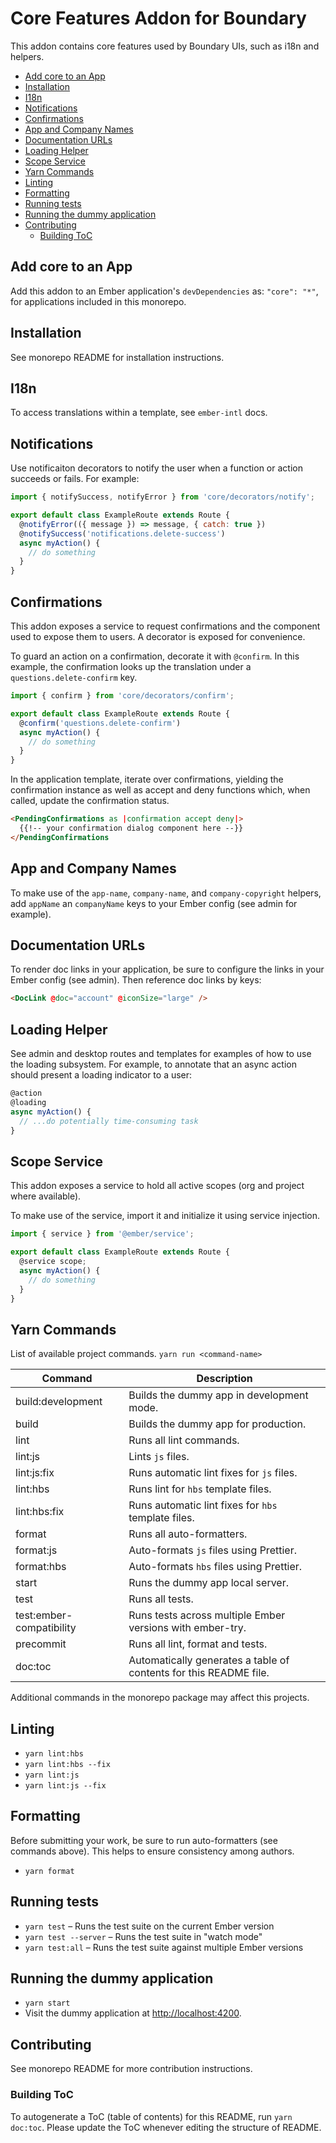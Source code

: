 # Core Features Addon for Boundary

This addon contains core features used by Boundary UIs, such as i18n and
helpers.

<!-- START doctoc generated TOC please keep comment here to allow auto update -->
<!-- DON'T EDIT THIS SECTION, INSTEAD RE-RUN doctoc TO UPDATE -->

- [Add core to an App](#add-core-to-an-app)
- [Installation](#installation)
- [I18n](#i18n)
- [Notifications](#notifications)
- [Confirmations](#confirmations)
- [App and Company Names](#app-and-company-names)
- [Documentation URLs](#documentation-urls)
- [Loading Helper](#loading-helper)
- [Scope Service](#scope-service)
- [Yarn Commands](#yarn-commands)
- [Linting](#linting)
- [Formatting](#formatting)
- [Running tests](#running-tests)
- [Running the dummy application](#running-the-dummy-application)
- [Contributing](#contributing)
  - [Building ToC](#building-toc)

<!-- END doctoc generated TOC please keep comment here to allow auto update -->

## Add core to an App

Add this addon to an Ember application's `devDependencies` as:
`"core": "*"`, for applications included in this monorepo.


## Installation

See monorepo README for installation instructions.

## I18n

To access translations within a template, see `ember-intl` docs.

## Notifications

Use notificaiton decorators to notify the user when a function or action
succeeds or fails.  For example:

```js
import { notifySuccess, notifyError } from 'core/decorators/notify';

export default class ExampleRoute extends Route {
  @notifyError(({ message }) => message, { catch: true })
  @notifySuccess('notifications.delete-success')
  async myAction() {
    // do something
  }
}
```

## Confirmations

This addon exposes a service to request confirmations and the component
used to expose them to users.  A decorator is exposed for convenience.

To guard an action on a confirmation, decorate it with `@confirm`. In this
example, the confirmation looks up the translation under a
`questions.delete-confirm` key.

```js
import { confirm } from 'core/decorators/confirm';

export default class ExampleRoute extends Route {
  @confirm('questions.delete-confirm')
  async myAction() {
    // do something
  }
}
```

In the application template, iterate over confirmations, yielding the
confirmation instance as well as accept and deny functions which, when called,
update the confirmation status.

```html
<PendingConfirmations as |confirmation accept deny|>
  {{!-- your confirmation dialog component here --}}
</PendingConfirmations
```

## App and Company Names

To make use of the `app-name`, `company-name`, and `company-copyright` helpers,
add `appName` an `companyName` keys to your Ember config
(see admin for example).

## Documentation URLs

To render doc links in your application, be sure to configure the links in your
Ember config (see admin).  Then reference doc links by keys:

```html
<DocLink @doc="account" @iconSize="large" />
```

## Loading Helper

See admin and desktop routes and templates for examples of how to
use the loading subsystem.  For example, to annotate that an async action should
present a loading indicator to a user:

```js
@action
@loading
async myAction() {
  // ...do potentially time-consuming task
}
```

## Scope Service

This addon exposes a service to hold all active scopes (org and project where available).

To make use of the service, import it and initialize it using service injection.

```js
import { service } from '@ember/service';

export default class ExampleRoute extends Route {
  @service scope;
  async myAction() {
    // do something
  }
}
```

## Yarn Commands

List of available project commands.  `yarn run <command-name>`

| Command | Description |
| ------- | ----------- |
| build:development | Builds the dummy app in development mode. |
| build | Builds the dummy app for production. |
| lint | Runs all lint commands. |
| lint:js | Lints `js` files. |
| lint:js:fix | Runs automatic lint fixes for `js` files. |
| lint:hbs | Runs lint for `hbs` template files. |
| lint:hbs:fix | Runs automatic lint fixes for `hbs` template files. |
| format | Runs all auto-formatters. |
| format:js | Auto-formats `js` files using Prettier. |
| format:hbs | Auto-formats `hbs` files using Prettier. |
| start | Runs the dummy app local server. |
| test | Runs all tests. |
| test:ember-compatibility | Runs tests across multiple Ember versions with ember-try. |
| precommit | Runs all lint, format and tests. |
| doc:toc | Automatically generates a table of contents for this README file. |

Additional commands in the monorepo package may affect this projects.

## Linting

* `yarn lint:hbs`
* `yarn lint:hbs --fix`
* `yarn lint:js`
* `yarn lint:js --fix`

## Formatting

Before submitting your work, be sure to run auto-formatters
(see commands above).  This helps to ensure consistency among authors.

* `yarn format`

## Running tests

* `yarn test` – Runs the test suite on the current Ember version
* `yarn test --server` – Runs the test suite in "watch mode"
* `yarn test:all` – Runs the test suite against multiple Ember versions

## Running the dummy application

* `yarn start`
* Visit the dummy application at [http://localhost:4200](http://localhost:4200).


## Contributing

See monorepo README for more contribution instructions.


### Building ToC

To autogenerate a ToC (table of contents) for this README,
run `yarn doc:toc`.  Please update the ToC whenever editing the structure
of README.

